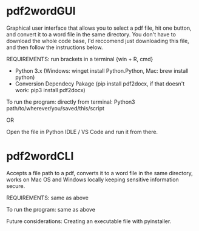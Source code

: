 # pdf2wordGUI
Graphical user interface that allows you to select a pdf file, hit one button, and convert it to a word file in the same directory. You don't have to download the whole code base, I'd reccomend just downloading this file, and then follow the instructions below.

REQUIREMENTS: run brackets in a terminal {win + R, cmd}
- Python 3.x (Windows: winget install Python.Python, Mac: brew install python)
- Conversion Dependecy Pakage (pip install pdf2docx, if that doesn't work: pip3 install pdf2docx)

To run the program:
directly from terminal: Python3 path/to/wherever/you/saved/this/script 

OR

Open the file in Python IDLE / VS Code and run it from there. 


# pdf2wordCLI
Accepts a file path to a pdf, converts it to a word file in the same directory, works on Mac OS and Windows locally keeping sensitive information secure. 

REQUIREMENTS: same as above

To run the program: same as above 

Future considerations: Creating an executable file with pyinstaller.
